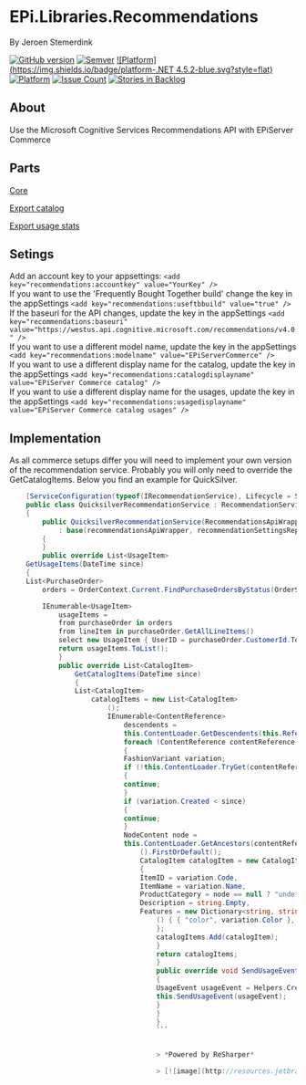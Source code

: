 ﻿# EPi.Libraries.Recommendations

By Jeroen Stemerdink


[![GitHub version](https://badge.fury.io/gh/jstemerdink%2FEPi.Libraries.Recommendations.svg)](http://badge.fury.io/gh/jstemerdink%2FEPi.Libraries.Recommendations)
[![Semver](http://img.shields.io/SemVer/2.0.0.png)](http://semver.org/spec/v2.0.0.html)
[![Platform](https://img.shields.io/badge/platform-.NET 4.5.2-blue.svg?style=flat)](https://msdn.microsoft.com/en-us/library/w0x726c2%28v=vs.110%29.aspx)
[![Platform](https://img.shields.io/badge/EPiServer-%209.12.0-orange.svg?style=flat)](http://world.episerver.com/cms/)
[![Issue Count](https://codeclimate.com/github/jstemerdink/EPi.Libraries.Recommendations/badges/issue_count.svg)](https://codeclimate.com/github/jstemerdink/EPi.Libraries.Recommendations)
[![Stories in Backlog](https://badge.waffle.io/jstemerdink/EPi.Libraries.Recommendations.svg?label=enhancement&title=Backlog)](http://waffle.io/jstemerdink/EPi.Libraries.Recommendations)

## About
Use the Microsoft Cognitive Services Recommendations API with EPiServer Commerce

## Parts

[Core](EPi.Libraries.Recommendations/README.md)

[Export catalog](EPi.Libraries.Recommendations.CatalogExportJob/README.md)

[Export usage stats](EPi.Libraries.Recommendations.UsageExportJob/README.md)

## Setings
Add an account key to your appsettings: ```<add key="recommendations:accountkey" value="YourKey" />```   
If you want to use the 'Frequently Bought Together build' change the key in the appSettings ```<add key="recommendations:useftbbuild" value="true" />```   
If the baseuri for the API changes, update the key in the appSettings ```<add key="recommendations:baseuri" value="https://westus.api.cognitive.microsoft.com/recommendations/v4.0" />```    
If you want to use a different model name, update the key in the appSettings ```<add key="recommendations:modelname" value="EPiServerCommerce" />```   
If you want to use a different display name for the catalog, update the key in the appSettings ```<add key="recommendations:catalogdisplayname" value="EPiServer Commerce catalog" />```   
If you want to use a different display name for the usages, update the key in the appSettings ```<add key="recommendations:usagedisplayname" value="EPiServer Commerce catalog usages" />```   

## Implementation
As all commerce setups differ you will need to implement your own version of the recommendation service. Probably you will only need to override the GetCatalogItems.
Below you find an example for QuickSilver.
```csharp
    [ServiceConfiguration(typeof(IRecommendationService), Lifecycle = ServiceInstanceScope.Singleton)]
    public class QuicksilverRecommendationService : RecommendationService
    {
        public QuicksilverRecommendationService(RecommendationsApiWrapper recommendationsApiWrapper, RecommendationSettingsRepository recommendationSettingsRepository, IContentLoader contentLoader, ReferenceConverter referenceConverter, IOrderRepository orderRepository, ILogger log )
            : base(recommendationsApiWrapper, recommendationSettingsRepository, contentLoader, referenceConverter, orderRepository, log)
        {
        }
        public override List<UsageItem>
    GetUsageItems(DateTime since)
    {
    List<PurchaseOrder>
        orders = OrderContext.Current.FindPurchaseOrdersByStatus(OrderStatus.InProgress, OrderStatus.Completed, OrderStatus.OnHold, OrderStatus.AwaitingExchange, OrderStatus.PartiallyShipped).Where(po => po.Created > since).ToList();

        IEnumerable<UsageItem>
            usageItems =
            from purchaseOrder in orders
            from lineItem in purchaseOrder.GetAllLineItems()
            select new UsageItem { UserID = purchaseOrder.CustomerId.ToString(), ItemID = lineItem.Code, EventDate = purchaseOrder.Created, EventType = EventType.Purchase };
            return usageItems.ToList();
            }
            public override List<CatalogItem>
                GetCatalogItems(DateTime since)
                {
                List<CatalogItem>
                    catalogItems = new List<CatalogItem>
                        ();
                        IEnumerable<ContentReference>
                            descendents =
                            this.ContentLoader.GetDescendents(this.ReferenceConverter.GetRootLink());
                            foreach (ContentReference contentReference in descendents)
                            {
                            FashionVariant variation;
                            if (!this.ContentLoader.TryGet(contentReference, out variation))
                            {
                            continue;
                            }
                            if (variation.Created < since)
                            {
                            continue;
                            }
                            NodeContent node =
                            this.ContentLoader.GetAncestors(contentReference).OfType<NodeContent>
                                ().FirstOrDefault();
                                CatalogItem catalogItem = new CatalogItem
                                {
                                ItemID = variation.Code,
                                ItemName = variation.Name,
                                ProductCategory = node == null ? "undefined" : node.Name,
                                Description = string.Empty,
                                Features = new Dictionary<string, string>
                                    () { { "color", variation.Color }, { "size", variation.Size } }
                                    };
                                    catalogItems.Add(catalogItem);
                                    }
                                    return catalogItems;
                                    }
                                    public override void SendUsageEvent(int quantity, string code, decimal unitPrice, EventType eventType)
                                    {
                                    UsageEvent usageEvent = Helpers.CreateUsageEventContent(quantity, code, unitPrice, eventType);
                                    this.SendUsageEvent(usageEvent);
                                    }
                                    }
                                    }
                                    ```


                                    > *Powered by ReSharper*

                                    > [![image](http://resources.jetbrains.com/assets/media/open-graph/jetbrains_250x250.png)](http://jetbrains.com)


